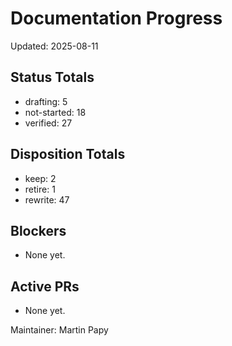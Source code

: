 # Documentation Progress

Updated: 2025-08-11

## Status Totals
- drafting: 5
- not-started: 18
- verified: 27

## Disposition Totals
- keep: 2
- retire: 1
- rewrite: 47

## Blockers
- None yet.

## Active PRs
- None yet.

Maintainer: Martin Papy